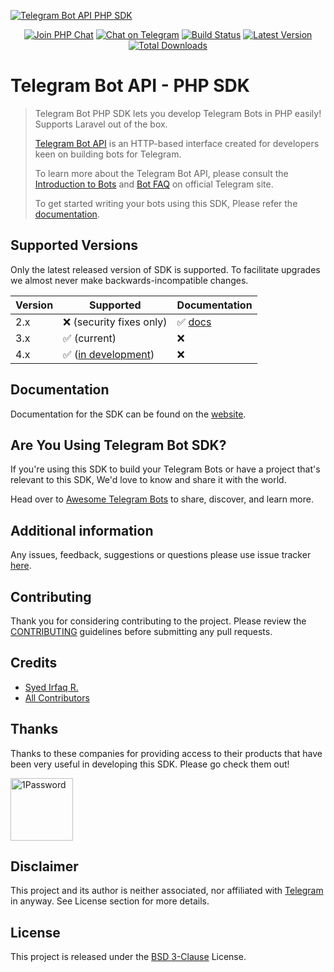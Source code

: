 [![Telegram Bot API PHP SDK](https://user-images.githubusercontent.com/1915268/75023827-7879f780-54be-11ea-98c1-436a14e7e633.png)][link-repo]

<p align="center">
<a href="https://phpchat.co"><img src="https://img.shields.io/badge/Slack-PHP%20Chat-5c6aaa.svg?logo=slack&labelColor=4A154B&style=for-the-badge" alt="Join PHP Chat"/></a>
<a href="https://t.me/PHPChatCo"><img src="https://img.shields.io/badge/Chat-on%20Telegram-2CA5E0.svg?logo=telegram&style=for-the-badge" alt="Chat on Telegram"/></a>
<a href="https://github.com/irazasyed/telegram-bot-sdk/actions"><img src="https://img.shields.io/github/workflow/status/irazasyed/telegram-bot-sdk/CI.svg?style=for-the-badge" alt="Build Status"/></a>
<a href="https://github.com/irazasyed/telegram-bot-sdk/releases"><img src="https://img.shields.io/github/release/irazasyed/telegram-bot-sdk.svg?style=for-the-badge" alt="Latest Version"/></a>
<a href="https://packagist.org/packages/irazasyed/telegram-bot-sdk"><img src="https://img.shields.io/packagist/dt/irazasyed/telegram-bot-sdk.svg?style=for-the-badge" alt="Total Downloads"/></a>
</p>

Telegram Bot API - PHP SDK
==========================

> Telegram Bot PHP SDK lets you develop Telegram Bots in PHP easily! Supports Laravel out of the box.
>
> [Telegram Bot API][link-telegram-bot-api] is an HTTP-based interface created for developers keen on building bots for Telegram.
> 
> To learn more about the Telegram Bot API, please consult the [Introduction to Bots][link-telegram-bot-api] and [Bot FAQ](https://core.telegram.org/bots/faq) on official Telegram site.
>
> To get started writing your bots using this SDK, Please refer the [documentation][link-docs].

## Supported Versions

Only the latest released version of SDK is supported.
To facilitate upgrades we almost never make backwards-incompatible changes.

| Version | Supported                           | Documentation         |
|---------|-------------------------------------|-----------------------|
| 2.x     | ❌ (security fixes only)             | ✅ [docs][link-docs]   |
| 3.x     | ✅ (current)                         | ❌                     |
| 4.x     | ✅ ([in development][link-new-repo]) | ❌                     |

## Documentation

Documentation for the SDK can be found on the [website][link-docs].

## Are You Using Telegram Bot SDK?

If you're using this SDK to build your Telegram Bots or have a project that's relevant to this SDK, We'd love to know and share it with the world.

Head over to [Awesome Telegram Bots][link-awesome-telegram-bots] to share, discover, and learn more.

## Additional information

Any issues, feedback, suggestions or questions please use issue tracker [here][link-issues].

## Contributing

Thank you for considering contributing to the project. Please review the [CONTRIBUTING](https://telegram-bot-sdk.readme.io/docs/contributing) guidelines before submitting any pull requests.

## Credits

- [Syed Irfaq R.][link-author]
- [All Contributors][link-contributors]

## Thanks

Thanks to these companies for providing access to their products that have been very useful in developing this SDK. Please go check them out!

<a href="https://1password.com/?utm_source=telegram-bot-sdk"><img src="https://user-images.githubusercontent.com/1915268/80118353-e79ac780-85a5-11ea-9447-6be9090ca8de.png" alt="1Password" width="100"></a>

## Disclaimer

This project and its author is neither associated, nor affiliated with [Telegram](https://telegram.org/) in anyway.
See License section for more details.

## License

This project is released under the [BSD 3-Clause][link-license] License.

[link-author]: https://github.com/irazasyed
[link-repo]: https://github.com/irazasyed/telegram-bot-sdk
[link-new-repo]: https://github.com/telegram-bot-sdk/telegram-bot-sdk
[link-issues]: https://github.com/irazasyed/telegram-bot-sdk/issues
[link-contributors]: https://github.com/irazasyed/telegram-bot-sdk/contributors
[link-docs]: https://telegram-bot-sdk.readme.io/docs
[link-license]: https://github.com/irazasyed/telegram-bot-sdk/blob/master/LICENSE
[link-sdk-users]: https://github.com/irazasyed/telegram-bot-sdk/wiki/Who's-Using-Telegram-Bot-SDK%3F
[link-jetbrains]: https://www.jetbrains.com/?from=telegram-bot-sdk
[link-telegram-bot-api]: https://core.telegram.org/bots
[link-awesome-telegram-bots]: https://github.com/telegram-bot-sdk/awesome-telegram-bots
